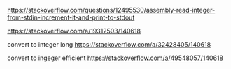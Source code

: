 

https://stackoverflow.com/questions/12495530/assembly-read-integer-from-stdin-increment-it-and-print-to-stdout

https://stackoverflow.com/a/19312503/140618


convert to integer long
https://stackoverflow.com/a/32428405/140618

convert to ingeger efficient
https://stackoverflow.com/a/49548057/140618